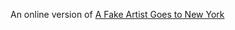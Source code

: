 An online version of [A Fake Artist Goes to New York](https://boardgamegeek.com/boardgame/135779/fake-artist-goes-new-york)